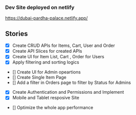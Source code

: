 ### Dev Site deployed on netlify

https://dubai-pardha-palace.netlify.app/

## Stories

- [x] Create CRUD APIs for Items, Cart, User and Order
- [x] Create API Slices for created APIs
- [x] Create UI for Item List, Cart , Order for Users
- [x] Apply filtering and sorting logics
- [] Create UI for Admin opeartions
- [] Create Single Item Page
- [] Add a filter in Orders page to filter by Status for Admins
- [x] Create Authentication and Permissions and Implement
- [x] Mobile and Tablet resposive Site
- [] Optimize the whole app performance
